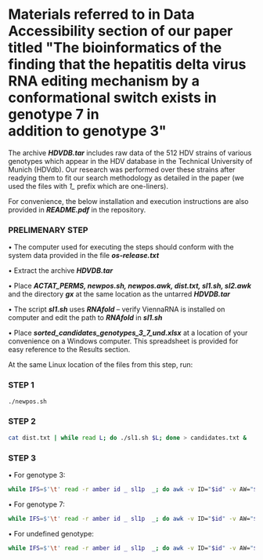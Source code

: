 # Materials referred to in Data Accessibility section of our paper titled "The bioinformatics of the finding that the hepatitis delta virus RNA editing mechanism by a conformational switch exists in genotype 7 in addition to genotype 3"

The archive *__HDVDB.tar__* includes raw data of the 512 HDV strains of various genotypes which appear in the HDV database in the Technical University of Munich (HDVdb).
Our research was performed over these strains after readying them to fit our search methodology as detailed in the paper (we used the files with *1_* prefix which are one-liners). 

For convenience, the below installation and execution instructions are also provided in *__README.pdf__* in the repository.

### __PRELIMENARY STEP__

•	The computer used for executing the steps should conform with the system data provided in the file *__os-release.txt__*

•	Extract the archive *__HDVDB.tar__*

•	Place *__ACTAT_PERMS, newpos.sh, newpos.awk, dist.txt, sl1.sh,  sl2.awk__* and the directory *__gx__* at the same location as the untarred *__HDVDB.tar__*

•	The script *__sl1.sh__* uses *__RNAfold__* – verify ViennaRNA is installed on computer and edit the path to *__RNAfold__* in *__sl1.sh__*

•	Place *__sorted_candidates_genotypes_3_7_und.xlsx__* at a location of your convenience on a Windows computer. This spreadsheet is provided for easy reference to the Results section.

At the same Linux location of the files from this step, run:

### __STEP 1__
```bash
./newpos.sh
```
### __STEP 2__
```bash
cat dist.txt | while read L; do ./sl1.sh $L; done > candidates.txt &
```
### __STEP 3__

•	For genotype 3:
```bash
while IFS=$'\t' read -r amber id _ sl1p  _; do awk -v ID="$id" -v AW="$amber" -v SL1P="$sl1p" -v SL2="CCGCAG" -f sl2.awk 1_xx$id; done < ./gx/g3_44 | sort -nk10
```
•	For genotype 7:
```bash
while IFS=$'\t' read -r amber id _ sl1p  _; do awk -v ID="$id" -v AW="$amber" -v SL1P="$sl1p" -v SL2=" CCGAGG" -f sl2.awk 1_xx$id; done < ./gx/g7_44 | sort -nk10
```
•	For undefined genotype:
```bash
while IFS=$'\t' read -r amber id _ sl1p  _; do awk -v ID="$id" -v AW="$amber" -v SL1P="$sl1p" -v SL2="CCGCAG" -f sl2.awk 1_xx$id; done < ./gx/gund_44 | sort -nk10
```
